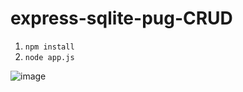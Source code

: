 # express-sqlite-pug-CRUD
1. `npm install`
2. `node app.js`

![image](https://github.com/user-attachments/assets/93866b2b-eab7-4313-a7f0-b446a06752ee)

